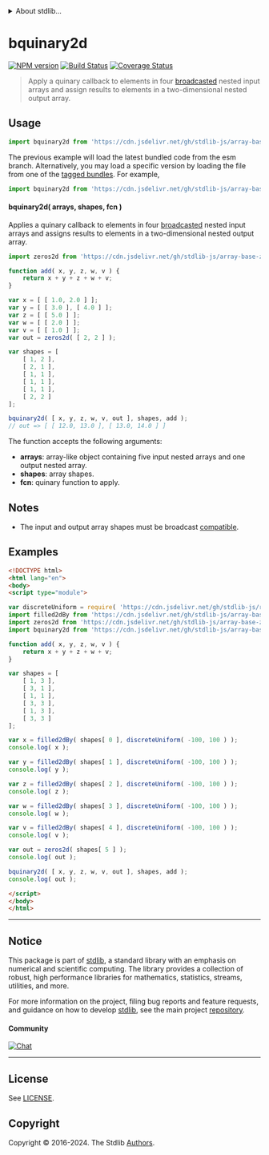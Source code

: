 <!--

@license Apache-2.0

Copyright (c) 2023 The Stdlib Authors.

Licensed under the Apache License, Version 2.0 (the "License");
you may not use this file except in compliance with the License.
You may obtain a copy of the License at

   http://www.apache.org/licenses/LICENSE-2.0

Unless required by applicable law or agreed to in writing, software
distributed under the License is distributed on an "AS IS" BASIS,
WITHOUT WARRANTIES OR CONDITIONS OF ANY KIND, either express or implied.
See the License for the specific language governing permissions and
limitations under the License.

-->


<details>
  <summary>
    About stdlib...
  </summary>
  <p>We believe in a future in which the web is a preferred environment for numerical computation. To help realize this future, we've built stdlib. stdlib is a standard library, with an emphasis on numerical and scientific computation, written in JavaScript (and C) for execution in browsers and in Node.js.</p>
  <p>The library is fully decomposable, being architected in such a way that you can swap out and mix and match APIs and functionality to cater to your exact preferences and use cases.</p>
  <p>When you use stdlib, you can be absolutely certain that you are using the most thorough, rigorous, well-written, studied, documented, tested, measured, and high-quality code out there.</p>
  <p>To join us in bringing numerical computing to the web, get started by checking us out on <a href="https://github.com/stdlib-js/stdlib">GitHub</a>, and please consider <a href="https://opencollective.com/stdlib">financially supporting stdlib</a>. We greatly appreciate your continued support!</p>
</details>

# bquinary2d

[![NPM version][npm-image]][npm-url] [![Build Status][test-image]][test-url] [![Coverage Status][coverage-image]][coverage-url] <!-- [![dependencies][dependencies-image]][dependencies-url] -->

> Apply a quinary callback to elements in four [broadcasted][@stdlib/array/base/broadcast-array] nested input arrays and assign results to elements in a two-dimensional nested output array.

<section class="intro">

</section>

<!-- /.intro -->



<section class="usage">

## Usage

```javascript
import bquinary2d from 'https://cdn.jsdelivr.net/gh/stdlib-js/array-base-broadcasted-quinary2d@esm/index.mjs';
```
The previous example will load the latest bundled code from the esm branch. Alternatively, you may load a specific version by loading the file from one of the [tagged bundles](https://github.com/stdlib-js/array-base-broadcasted-quinary2d/tags). For example,

```javascript
import bquinary2d from 'https://cdn.jsdelivr.net/gh/stdlib-js/array-base-broadcasted-quinary2d@v0.1.1-esm/index.mjs';
```

#### bquinary2d( arrays, shapes, fcn )

Applies a quinary callback to elements in four [broadcasted][@stdlib/array/base/broadcast-array] nested input arrays and assigns results to elements in a two-dimensional nested output array.

```javascript
import zeros2d from 'https://cdn.jsdelivr.net/gh/stdlib-js/array-base-zeros2d@esm/index.mjs';

function add( x, y, z, w, v ) {
    return x + y + z + w + v;
}

var x = [ [ 1.0, 2.0 ] ];
var y = [ [ 3.0 ], [ 4.0 ] ];
var z = [ [ 5.0 ] ];
var w = [ [ 2.0 ] ];
var v = [ [ 1.0 ] ];
var out = zeros2d( [ 2, 2 ] );

var shapes = [
    [ 1, 2 ],
    [ 2, 1 ],
    [ 1, 1 ],
    [ 1, 1 ],
    [ 1, 1 ],
    [ 2, 2 ]
];

bquinary2d( [ x, y, z, w, v, out ], shapes, add );
// out => [ [ 12.0, 13.0 ], [ 13.0, 14.0 ] ]
```

The function accepts the following arguments:

-   **arrays**: array-like object containing five input nested arrays and one output nested array.
-   **shapes**: array shapes.
-   **fcn**: quinary function to apply.

</section>

<!-- /.usage -->

<section class="notes">

## Notes

-   The input and output array shapes must be broadcast [compatible][@stdlib/ndarray/base/broadcast-shapes].

</section>

<!-- /.notes -->

<section class="examples">

## Examples

<!-- eslint no-undef: "error" -->

```html
<!DOCTYPE html>
<html lang="en">
<body>
<script type="module">

var discreteUniform = require( 'https://cdn.jsdelivr.net/gh/stdlib-js/random-base-discrete-uniform' ).factory;
import filled2dBy from 'https://cdn.jsdelivr.net/gh/stdlib-js/array-base-filled2d-by@esm/index.mjs';
import zeros2d from 'https://cdn.jsdelivr.net/gh/stdlib-js/array-base-zeros2d@esm/index.mjs';
import bquinary2d from 'https://cdn.jsdelivr.net/gh/stdlib-js/array-base-broadcasted-quinary2d@esm/index.mjs';

function add( x, y, z, w, v ) {
    return x + y + z + w + v;
}

var shapes = [
    [ 1, 3 ],
    [ 3, 1 ],
    [ 1, 1 ],
    [ 3, 3 ],
    [ 1, 3 ],
    [ 3, 3 ]
];

var x = filled2dBy( shapes[ 0 ], discreteUniform( -100, 100 ) );
console.log( x );

var y = filled2dBy( shapes[ 1 ], discreteUniform( -100, 100 ) );
console.log( y );

var z = filled2dBy( shapes[ 2 ], discreteUniform( -100, 100 ) );
console.log( z );

var w = filled2dBy( shapes[ 3 ], discreteUniform( -100, 100 ) );
console.log( w );

var v = filled2dBy( shapes[ 4 ], discreteUniform( -100, 100 ) );
console.log( v );

var out = zeros2d( shapes[ 5 ] );
console.log( out );

bquinary2d( [ x, y, z, w, v, out ], shapes, add );
console.log( out );

</script>
</body>
</html>
```

</section>

<!-- /.examples -->

<!-- Section for related `stdlib` packages. Do not manually edit this section, as it is automatically populated. -->

<section class="related">

</section>

<!-- /.related -->

<!-- Section for all links. Make sure to keep an empty line after the `section` element and another before the `/section` close. -->


<section class="main-repo" >

* * *

## Notice

This package is part of [stdlib][stdlib], a standard library with an emphasis on numerical and scientific computing. The library provides a collection of robust, high performance libraries for mathematics, statistics, streams, utilities, and more.

For more information on the project, filing bug reports and feature requests, and guidance on how to develop [stdlib][stdlib], see the main project [repository][stdlib].

#### Community

[![Chat][chat-image]][chat-url]

---

## License

See [LICENSE][stdlib-license].


## Copyright

Copyright &copy; 2016-2024. The Stdlib [Authors][stdlib-authors].

</section>

<!-- /.stdlib -->

<!-- Section for all links. Make sure to keep an empty line after the `section` element and another before the `/section` close. -->

<section class="links">

[npm-image]: http://img.shields.io/npm/v/@stdlib/array-base-broadcasted-quinary2d.svg
[npm-url]: https://npmjs.org/package/@stdlib/array-base-broadcasted-quinary2d

[test-image]: https://github.com/stdlib-js/array-base-broadcasted-quinary2d/actions/workflows/test.yml/badge.svg?branch=v0.1.1
[test-url]: https://github.com/stdlib-js/array-base-broadcasted-quinary2d/actions/workflows/test.yml?query=branch:v0.1.1

[coverage-image]: https://img.shields.io/codecov/c/github/stdlib-js/array-base-broadcasted-quinary2d/main.svg
[coverage-url]: https://codecov.io/github/stdlib-js/array-base-broadcasted-quinary2d?branch=main

<!--

[dependencies-image]: https://img.shields.io/david/stdlib-js/array-base-broadcasted-quinary2d.svg
[dependencies-url]: https://david-dm.org/stdlib-js/array-base-broadcasted-quinary2d/main

-->

[chat-image]: https://img.shields.io/gitter/room/stdlib-js/stdlib.svg
[chat-url]: https://app.gitter.im/#/room/#stdlib-js_stdlib:gitter.im

[stdlib]: https://github.com/stdlib-js/stdlib

[stdlib-authors]: https://github.com/stdlib-js/stdlib/graphs/contributors

[umd]: https://github.com/umdjs/umd
[es-module]: https://developer.mozilla.org/en-US/docs/Web/JavaScript/Guide/Modules

[deno-url]: https://github.com/stdlib-js/array-base-broadcasted-quinary2d/tree/deno
[deno-readme]: https://github.com/stdlib-js/array-base-broadcasted-quinary2d/blob/deno/README.md
[umd-url]: https://github.com/stdlib-js/array-base-broadcasted-quinary2d/tree/umd
[umd-readme]: https://github.com/stdlib-js/array-base-broadcasted-quinary2d/blob/umd/README.md
[esm-url]: https://github.com/stdlib-js/array-base-broadcasted-quinary2d/tree/esm
[esm-readme]: https://github.com/stdlib-js/array-base-broadcasted-quinary2d/blob/esm/README.md
[branches-url]: https://github.com/stdlib-js/array-base-broadcasted-quinary2d/blob/main/branches.md

[stdlib-license]: https://raw.githubusercontent.com/stdlib-js/array-base-broadcasted-quinary2d/main/LICENSE

[@stdlib/array/base/broadcast-array]: https://github.com/stdlib-js/array-base-broadcast-array/tree/esm

[@stdlib/ndarray/base/broadcast-shapes]: https://github.com/stdlib-js/ndarray-base-broadcast-shapes/tree/esm

</section>

<!-- /.links -->
